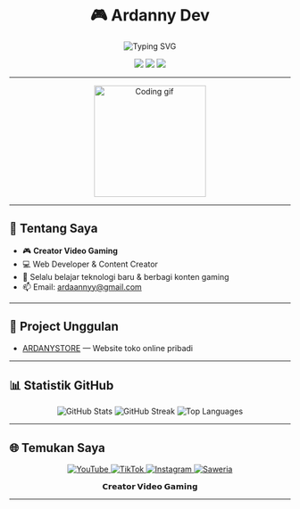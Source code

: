 <!-- README.md untuk profil ardannydev -->

<h1 align="center">🎮 Ardanny Dev</h1>

<p align="center">
  <img src="https://readme-typing-svg.demolab.com?font=Fira+Code&pause=1000&color=00BFFF&center=true&vCenter=true&width=450&lines=Creator+Video+Gaming;Web+Developer+%7C+Content+Creator;Welcome+to+my+GitHub+Profile!" alt="Typing SVG" />
</p>

<p align="center">
  <img src="https://img.shields.io/badge/Status-Active-brightgreen?style=for-the-badge">
  <img src="https://img.shields.io/badge/Creator-Video%20Gaming-blueviolet?style=for-the-badge">
  <img src="https://img.shields.io/badge/Made%20with-Passion-red?style=for-the-badge">
</p>

---

<p align="center">
  <img src="https://media.giphy.com/media/26tn33aiTi1jkl6H6/giphy.gif" width="200" alt="Coding gif">
</p>

---

## 👾 Tentang Saya

- 🎮 **Creator Video Gaming**
- 💻 Web Developer & Content Creator
- 🌱 Selalu belajar teknologi baru & berbagi konten gaming
- 📫 Email: [ardaannyy@gmail.com](mailto:ardaannyy@gmail.com)

---

## 🌟 Project Unggulan

- [ARDANYSTORE](https://github.com/ardannydev/ardannystore) — Website toko online pribadi

---

## 📊 Statistik GitHub

<p align="center">
  <img src="https://github-readme-stats.vercel.app/api?username=ardannydev&show_icons=true&theme=tokyonight" alt="GitHub Stats" />
  <img src="https://github-readme-streak-stats.herokuapp.com/?user=ardannydev&theme=tokyonight" alt="GitHub Streak" />
  <img src="https://github-readme-stats.vercel.app/api/top-langs/?username=ardannydev&layout=compact&theme=tokyonight" alt="Top Languages" />
</p>

---

## 🌐 Temukan Saya

<p align="center">
  <a href="https://www.youtube.com/channel/UC_HCI02Lu4sCLH2j7soRWQg">
    <img src="https://img.shields.io/badge/YouTube-FF0000?style=for-the-badge&logo=youtube&logoColor=white" alt="YouTube">
  </a>
  <a href="https://www.tiktok.com/@daannyy62">
    <img src="https://img.shields.io/badge/TikTok-000000?style=for-the-badge&logo=tiktok&logoColor=white" alt="TikTok">
  </a>
  <a href="https://www.instagram.com/ardaannyy/">
    <img src="https://img.shields.io/badge/Instagram-E4405F?style=for-the-badge&logo=instagram&logoColor=white" alt="Instagram">
  </a>
  <a href="https://saweria.co/danny62">
    <img src="https://img.shields.io/badge/Saweria-FFD700?style=for-the-badge&logo=buymeacoffee&logoColor=black" alt="Saweria">
  </a>
</p>

<p align="center">
  <b>𝗖𝗿𝗲𝗮𝘁𝗼𝗿 𝗩𝗶𝗱𝗲𝗼 𝗚𝗮𝗺𝗶𝗻𝗴</b>
</p>

---

<p align="center">
  <img src="https://img.shields.io/badge/%C2%A9%202025%20Ardanny%20Dev-All%20rights%20reserved.-orange?style=flat
